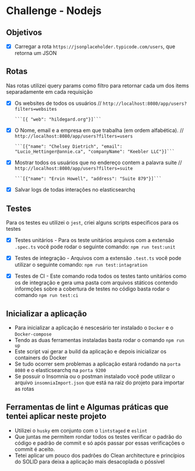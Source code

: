 # Challenge - Nodejs

## Objetivos

- [x] Carregar a rota `https://jsonplaceholder.typicode.com/users`, que retorna um JSON 

## Rotas
Nas rotas utilizei query params como filtro para retornar cada um dos items separadamente em cada requisição 

- [x] Os websites de todos os usuários // `http://localhost:8080/app/users?filters=websites`

      ```[{ "web": "hildegard.org"}]```

- [x] O Nome, email e a empresa em que trabalha (em ordem alfabética). // `http://localhost:8080/app/users?filters=users`

      ```[{"name": "Chelsey Dietrich", "email": "Lucio_Hettinger@annie.ca", "companyName": "Keebler LLC"}]```

- [x] Mostrar todos os usuários que no endereço contem a palavra suite // `http://localhost:8080/app/users?filters=suite`

      ```[{"name": "Ervin Howell", "address": "Suite 879"}]```

- [x] Salvar logs de todas interações no elasticsearchq

## Testes
Para os testes eu utilizei o `jest`, criei alguns scripts especificos para os testes

- [x] Testes unitários - Para os teste unitários arquivos com a extensão `.spec.ts` 
  você pode rodar o seguinte comando: `npm run test:unit`

- [x] Testes de integração - Arquivos com a extensão `.test.ts` 
  você pode utilizar o seguinte comando: `npm run test:intagration`

- [x] Testes de CI - Este comando roda todos os testes tanto unitários como os de integração e gera uma pasta com arquivos státicos
  contendo informções sobre a cobertura de testes no código basta rodar o comando `npm run test:ci`

## Inicializar a aplicação

- Para inicializar a aplicação é nescesário ter instalado o `Docker` e o `Docker-compose`
- Tendo as duas ferramentas instaladas basta rodar o comando `npm run up` 
- Este script vai gerar a build da aplicação e depois inicializar os containers do Docker 
- Se tudo ocorrer sem problemas a aplicação estará rodando na `porta 8080` e o elasticsearchq na `porta 9200`
- Se possuir o Insomnia ou o postman instalado você pode utilizar o arquivo `insomniaImport.json` que está na raiz do projeto para importar as rotas

## Ferramentas de lint e Algumas práticas que tentei aplicar neste projeto

- Utilizei o `husky` em conjunto com o `lintstaged` e `eslint` 
- Que juntas me permitem rondar todos os testes verificar o padrão do código e padrão de commit e só após passar por essas verificações o commit é aceito.
- Tetei aplicar um pouco dos padrões do Clean architecture e princípios do SOLID para deixa a aplicação mais desacoplada o póssivel 